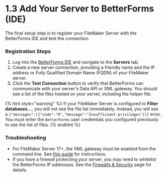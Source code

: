 # 1.3 Add Your Server to BetterForms (IDE)

The final setup step is to register your FileMaker Server with the BetterForms IDE and test the connection.

### Registration Steps

1. Log into the [BetterForms IDE](https://app.fmbetterforms.com/#/servers) and navigate to the **Servers** tab.
2. Create a new server connection, providing a friendly name and the IP address or Fully Qualified Domain Name (FQDN) of your FileMaker server.
3. Click the **Test Connection** button to verify that BetterForms can communicate with your server's Data API or XML gateway. You should see a list of the files hosted on your server, including the helper file.

{% hint style="warning" %}
If your FileMaker Server is configured to **Filter databases...**, you will not see the file list immediately. Instead, you will see a `{"messages":[{"code":"9","message":"Insufficient privileges"}]}` error. You must enter the `BetterForms` user credentials you configured previously to see the list of files.
{% endhint %}

### Troubleshooting

* For FileMaker Server 17+, the XML gateway must be enabled from the command line. See [this guide](http://docs.360works.com/index.php/Enable_XML_FileMaker_17) for instructions.
* If you have a firewall protecting your server, you may need to whitelist the BetterForms IP addresses. See the [Firewalls & Security](../../../security/security.md) page for details.
